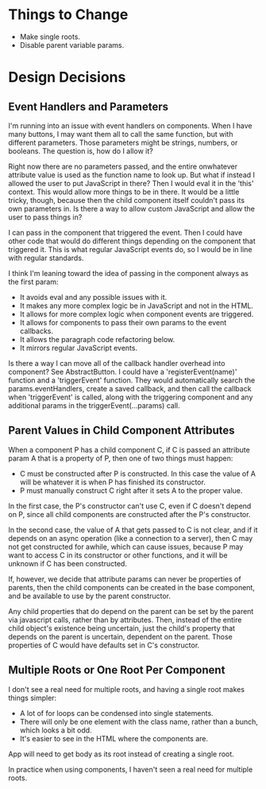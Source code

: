 # Things to Change

* Make single roots.
* Disable parent variable params.

# Design Decisions

## Event Handlers and Parameters

I'm running into an issue with event handlers on components. When I have many buttons, I may want them all to call the same function, but with different parameters. Those parameters might be strings, numbers, or booleans. The question is, how do I allow it?

Right now there are no parameters passed, and the entire onwhatever attribute value is used as the function name to look up. But what if instead I allowed the user to put JavaScript in there? Then I would eval it in the 'this' context. This would allow more things to be in there. It would be a little tricky, though, because then the child component itself couldn't pass its own parameters in. Is there a way to allow custom JavaScript and allow the user to pass things in?

I can pass in the component that triggered the event. Then I could have other code that would do different things depending on the component that triggered it. This is what regular JavaScript events do, so I would be in line with regular standards.

I think I'm leaning toward the idea of passing in the component always as the first param:
* It avoids eval and any possible issues with it.
* It makes any more complex logic be in JavaScript and not in the HTML.
* It allows for more complex logic when component events are triggered.
* It allows for components to pass their own params to the event callbacks.
* It allows the paragraph code refactoring below.
* It mirrors regular JavaScript events.

Is there a way I can move all of the callback handler overhead into component? See AbstractButton. I could have a 'registerEvent(name)' function and a 'triggerEvent' function. They would automatically search the
params.eventHandlers, create a saved callback, and then call the callback when 'triggerEvent' is called, along with the triggering component and any additional params in the triggerEvent(...params) call.

## Parent Values in Child Component Attributes

When a component P has a child component C, if C is passed an attribute param A that is a property of P, then one of two things must happen:
* C must be constructed after P is constructed. In this case the value of A will be whatever it is when P has finished its constructor.
* P must manually construct C right after it sets A to the proper value.

In the first case, the P's constructor can't use C, even if C doesn't depend on P, since all child components are constructed after the P's constructor.

In the second case, the value of A that gets passed to C is not clear, and if it depends on an async operation (like a connection to a server), then C may not get constructed for awhile, which can cause issues, because P may want to access C in its constructor or other functions, and it will be unknown if C has been constructed.

If, however, we decide that attribute params can never be properties of parents, then the child components can be created in the base component, and be available to use by the parent constructor.

Any child properties that do depend on the parent can be set by the parent via javascript calls, rather than by attributes. Then, instead of the entire child object's existence being uncertain, just the child's property that depends on the parent is uncertain, dependent on the parent. Those properties of C would have defaults set in C's constructor.

## Multiple Roots or One Root Per Component

I don't see a real need for multiple roots, and having a single root makes things simpler:
* A lot of for loops can be condensed into single statements.
* There will only be one element with the class name, rather than a bunch, which looks a bit odd.
* It's easier to see in the HTML where the components are.

App will need to get body as its root instead of creating a single root.

In practice when using components, I haven't seen a real need for multiple roots.

